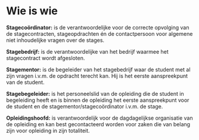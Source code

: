 # Wie is wie
**Stagecoördinator:** is de verantwoordelijke voor de correcte opvolging van de stagecontracten, stageopdrachten én de contactpersoon voor algemene niet inhoudelijke vragen over de stages.

**Stagebedrijf:** is de verantwoordelijke van het bedrijf waarmee het stagecontract wordt afgesloten.

**Stagementor:** is de begeleider van het stagebedrijf waar de student met al zijn vragen  i.v.m. de opdracht terecht kan. Hij is het eerste aanspreekpunt van de student.

**Stagebegeleider:** is het personeelslid van de opleiding die de student in begeleiding heeft en is binnen de opleiding het eerste aanspreekpunt voor de student en de stagementor/stagecoördinator i.v.m. de stage.

**Opleidingshoofd:** is verantwoordelijk voor de dagdagelijkse organisatie van de opleiding en kan best gecontacteerd worden voor zaken die van belang zijn voor opleiding in zijn totaliteit.

